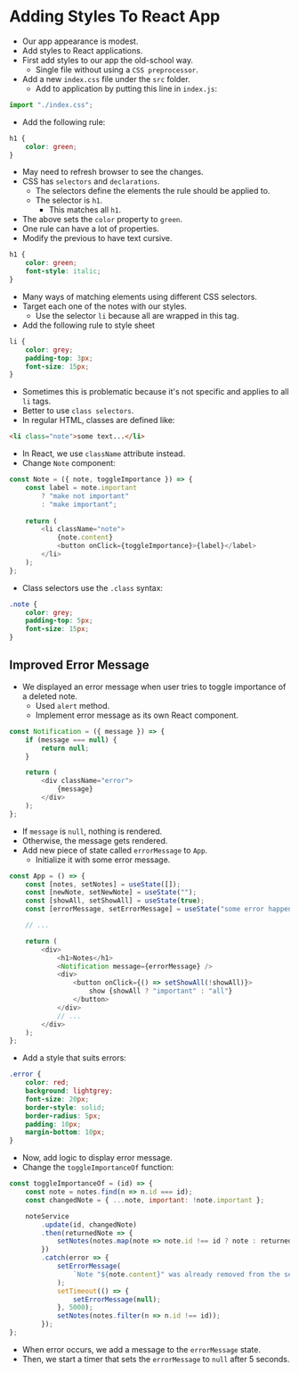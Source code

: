 # Adding Styles To React App
- Our app appearance is modest.
- Add styles to React applications.
- First add styles to our app the old-school way.
    - Single file without using a `CSS preprocessor`.
- Add a new `index.css` file under the `src` folder.
    - Add to application by putting this line in `index.js`:
```javascript
import "./index.css";
```
- Add the following rule:
```css
h1 {
    color: green;
}
```
- May need to refresh browser to see the changes.
- CSS has `selectors` and `declarations`.
    - The selectors define the elements the rule should be applied to.
    - The selector is `h1`.
        - This matches all `h1`.
- The above sets the `color` property to `green`.
- One rule can have a lot of properties.
- Modify the previous to have text cursive.
```css
h1 {
    color: green;
    font-style: italic;
}
```
- Many ways of matching elements using different CSS selectors.
- Target each one of the notes with our styles.
    - Use the selector `li` because all are wrapped in this tag.
- Add the following rule to style sheet
```css
li {
    color: grey;
    padding-top: 3px;
    font-size: 15px;
}
```
- Sometimes this is problematic because it's not specific and applies to all `li` tags.
- Better to use `class selectors`.
- In regular HTML, classes are defined like:
```html
<li class="note">some text...</li>
```
- In React, we use `className` attribute instead.
- Change `Note` component:
```javascript
const Note = ({ note, toggleImportance }) => {
    const label = note.important
        ? "make not important"
        : "make important";
    
    return (
        <li className="note">
            {note.content}
            <button onClick={toggleImportance}>{label}</label>
        </li>
    );
};
```
- Class selectors use the `.class` syntax:
```css
.note {
    color: grey;
    padding-top: 5px;
    font-size: 15px;
}
```


## Improved Error Message
- We displayed an error message when user tries to toggle importance of a deleted note.
    - Used `alert` method.
    - Implement error message as its own React component.
```javascript
const Notification = ({ message }) => {
    if (message === null) {
        return null;
    }

    return (
        <div className="error">
            {message}
        </div>
    );
};
```
- If `message` is `null`, nothing is rendered.
- Otherwise, the message gets rendered.
- Add new piece of state called `errorMessage` to `App`.
    - Initialize it with some error message.
```javascript
const App = () => {
    const [notes, setNotes] = useState([]);
    const [newNote, setNewNote] = useState("");
    const [showAll, setShowAll] = useState(true);
    const [errorMessage, setErrorMessage] = useState("some error happened...");

    // ...

    return (
        <div>
            <h1>Notes</h1>
            <Notification message={errorMessage} />
            <div>
                <button onClick={() => setShowAll(!showAll)}>
                    show {showAll ? "important" : "all"}
                </button>
            </div>
            // ...
        </div>
    );
};
```
- Add a style that suits errors:
```css
.error {
    color: red;
    background: lightgrey;
    font-size: 20px;
    border-style: solid;
    border-radius: 5px;
    padding: 10px;
    margin-bottom: 10px;
}
```
- Now, add logic to display error message.
- Change the `toggleImportanceOf` function:
```javascript
const toggleImportanceOf = (id) => {
    const note = notes.find(n => n.id === id);
    const changedNote = { ...note, important: !note.important };

    noteService
        .update(id, changedNote)
        .then(returnedNote => {
            setNotes(notes.map(note => note.id !== id ? note : returnedNote));
        })
        .catch(error => {
            setErrorMessage(
                `Note "${note.content}" was already removed from the server!`
            );
            setTimeout(() => {
                setErrorMessage(null);
            }, 5000);
            setNotes(notes.filter(n => n.id !== id));
        });
};
```
- When error occurs, we add a message to the `errorMessage` state.
- Then, we start a timer that sets the `errorMessage` to `null` after 5 seconds.


